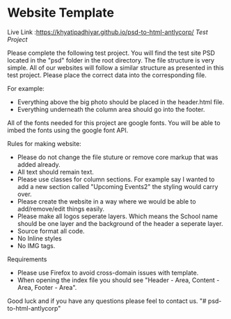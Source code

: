 # Website Template
Live Link :https://khyatipadhiyar.github.io/psd-to-html-antlycorp/
*Test Project*

Please complete the following test project. You will find the test site PSD located in the "psd" folder in the root directory. The file structure is very simple. All of our websites will follow a similar structure as presented in this test project. Please place the correct data into the corresponding file. 

For example:

- Everything above the big photo should be placed in the header.html file.
- Everything underneath the column area should go into the footer.

All of the fonts needed for this project are google fonts. You will be able to imbed the fonts using the google font API. 

Rules for making website: 

- Please do not change the file stuture or remove core markup that was added already.
- All text should remain text. 
- Please use classes for column sections. For example say I wanted to add a new section called "Upcoming Events2" the styling would carry over. 
- Please create the website in a way where we would be able to add/remove/edit things easily.
- Please make all logos seperate layers. Which means the School name should be one layer and the background of the header a seperate layer. 
- Source format all code.
- No Inline styles
- No IMG tags.


Requirements
- Please use Firefox to avoid cross-domain issues with template. 
- When opening the index file you should see "Header - Area, Content - Area, Footer - Area".

Good luck and if you have any questions please feel to contact us. 
"# psd-to-html-antlycorp" 
